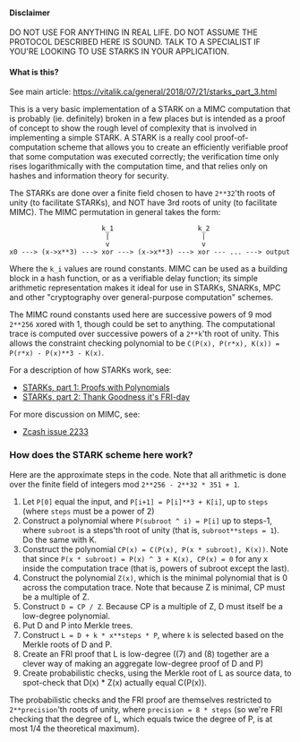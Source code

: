 #### Disclaimer

DO NOT USE FOR ANYTHING IN REAL LIFE. DO NOT ASSUME THE PROTOCOL DESCRIBED HERE IS SOUND. TALK TO A SPECIALIST IF YOU'RE LOOKING TO USE STARKS IN YOUR APPLICATION.

#### What is this?

See main article: https://vitalik.ca/general/2018/07/21/starks_part_3.html

This is a very basic implementation of a STARK on a MIMC computation that is probably (ie. definitely) broken in a few places but is intended as a proof of concept to show the rough level of complexity that is involved in implementing a simple STARK. A STARK is a really cool proof-of-computation scheme that allows you to create an efficiently verifiable proof that some computation was executed correctly; the verification time only rises logarithmically with the computation time, and that relies only on hashes and information theory for security.

The STARKs are done over a finite field chosen to have `2**32`'th roots of unity (to facilitate STARKs), and NOT have 3rd roots of unity (to facilitate MIMC). The MIMC permutation in general takes the form:

                           k_1                     k_2
                            |                       |
                            v                       v
    x0 ---> (x->x**3) ---> xor ---> (x->x**3) ---> xor --- ... ---> output

Where the `k_i` values are round constants. MIMC can be used as a building block in a hash function, or as a verifiable delay function; its simple arithmetic representation makes it ideal for use in STARKs, SNARKs, MPC and other "cryptography over general-purpose computation" schemes.

The MIMC round constants used here are successive powers of 9 mod `2**256` xored with 1, though could be set to anything. The computational trace is computed over successive powers of a `2**k`'th root of unity. This allows the constraint checking polynomial to be `C(P(x), P(r*x), K(x)) = P(r*x) - P(x)**3 - K(x)`.

For a description of how STARKs work, see:

* [STARKs, part 1: Proofs with Polynomials](https://vitalik.ca/general/2017/11/09/starks_part_1.html)
* [STARKs, part 2: Thank Goodness it's FRI-day](https://vitalik.ca/general/2017/11/22/starks_part_2.html)

For more discussion on MIMC, see:

* [Zcash issue 2233](https://github.com/zcash/zcash/issues/2233)

### How does the STARK scheme here work?

Here are the approximate steps in the code. Note that all arithmetic is done over the finite field of integers mod `2**256 - 2**32 * 351 + 1`.

1. Let `P[0]` equal the input, and `P[i+1] = P[i]**3 + K[i]`, up to `steps` (where `steps` must be a power of 2)
2. Construct a polynomial where `P(subroot ^ i) = P[i]` up to steps-1, where `subroot` is a steps'th root of unity (that is, `subroot**steps = 1`). Do the same with K.
3. Construct the polynomial `CP(x) = C(P(x), P(x * subroot), K(x))`. Note that since `P(x * subroot) = P(x) ^ 3 + K(x), CP(x) = 0` for any x inside the computation trace (that is, powers of subroot except the last).
4. Construct the polynomial `Z(x)`, which is the minimal polynomial that is 0 across the computation trace. Note that because Z is minimal, CP must be a multiple of Z.
5. Construct `D = CP / Z`. Because CP is a multiple of Z, D must itself be a low-degree polynomial.
6. Put D and P into Merkle trees.
7. Construct `L = D + k * x**steps * P`, where `k` is selected based on the Merkle roots of D and P.
8. Create an FRI proof that L is low-degree ((7) and (8) together are a clever way of making an aggregate low-degree proof of D and P)
9. Create probabilistic checks, using the Merkle root of L as source data, to spot-check that D(x) * Z(x) actually equal C(P(x)).

The probabilistic checks and the FRI proof are themselves restricted to `2**precision`'th roots of unity, where `precision = 8 * steps` (so we're FRI checking that the degree of L, which equals twice the degree of P, is at most 1/4 the theoretical maximum).
